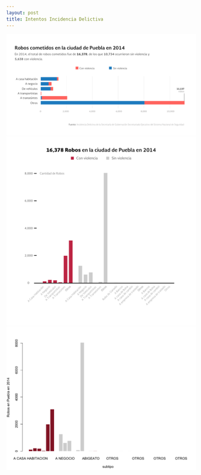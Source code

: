```yaml
---
layout: post
title: Intentos Incidencia Delictiva 
---
```


![_config.yml](/images/2015/04/24/intentos_delictiva_puebla_2.png)
![_config.yml](/images/2015/04/24/intentos_delictiva_puebla_1.png)
![_config.yml](/images/2015/04/24/intentos_delictiva_puebla_0.png)